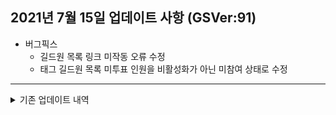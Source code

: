 ## 2021년 7월 15일 업데이트 사항 (GSVer:91)
* 버그픽스
  * 길드원 목록 링크 미작동 오류 수정
  * 태그 길드원 목록 미투표 인원을 비활성화가 아닌 미참여 상태로 수정

---


<details>
<summary>기존 업데이트 내역</summary>

## 2021년 7월 14일 업데이트 사항 (GSVer:83)
* 수정사항
  * 태그 보유 길드원 목록 템레벨/직업 포함 리스트 표기
    길드원을 선택하여 참가완료로 변경도 가능합니다.
* 버그픽스
  * 태그이름 변경 시 인풋필드 기본값 미갱신 오류 수정


## 2021년 7월 13일 업데이트 사항 (GSVer:72)

* 투표 URL 변경
  * https://dneifiend.github.io/lostark-guild-vote/
  * 구글 스크립트 웹앱 + 깃허브 페이지 방식으로 변경되었습니다.
    > [개발자코멘트] 이로써 상단의 구글 경고 (이 앱은 구글이 만든게 아닙니다) 경고가 제거되었습니다.
  * 기본 페이지는 투표결과 페이지로 수정하였습니다.
    > [개발자코멘트] 투표 전 다른 길드원들의 투표 추세를 확인한 후 투표하는것을 권장합니다.
* 투표 캐릭터 자동 선택
  * 투표한 경우 다음 투표페이지 접속 시 동일한 캐릭터가 자동으로 선택됩니다.
* 기타 수정사항
  * 참가완료로 변경 시 선택한 캐릭터들의 목록이 표기됩니다.
  * 출발시간/태그/길드원명 등 클릭 시 별도 메뉴가 생성되는 경우 마우스포인터 변경됩니다.
  * 태그명 팝업 내 입력창에 변경 전 태그명이 기본값으로 설정됩니다.

## 버그픽스
* character 파라미터가 길드원 목록과 일치하지 않는 경우 무한로딩 오류 수정
* 투표요일 추가(수밤/월밤)에 따른 레이드 투표일정 표기 로직 변경

</details>